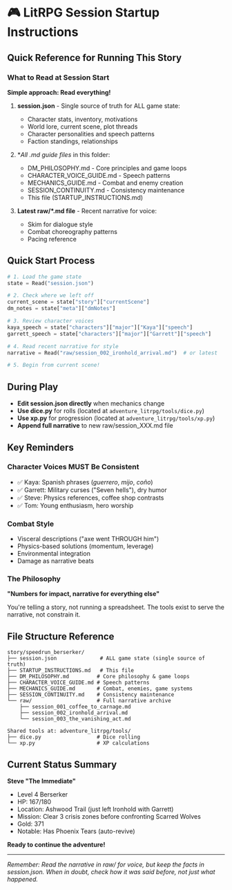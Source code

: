 # 🎮 LitRPG Session Startup Instructions

## Quick Reference for Running This Story

### What to Read at Session Start

**Simple approach: Read everything!**

1. **session.json** - Single source of truth for ALL game state:
   - Character stats, inventory, motivations
   - World lore, current scene, plot threads
   - Character personalities and speech patterns
   - Faction standings, relationships

2. **All *.md guide files** in this folder:
   - DM_PHILOSOPHY.md - Core principles and game loops
   - CHARACTER_VOICE_GUIDE.md - Speech patterns
   - MECHANICS_GUIDE.md - Combat and enemy creation
   - SESSION_CONTINUITY.md - Consistency maintenance
   - This file (STARTUP_INSTRUCTIONS.md)

3. **Latest raw/*.md file** - Recent narrative for voice:
   - Skim for dialogue style
   - Combat choreography patterns
   - Pacing reference

## Quick Start Process

```python
# 1. Load the game state
state = Read("session.json")

# 2. Check where we left off
current_scene = state["story"]["currentScene"]
dm_notes = state["meta"]["dmNotes"]

# 3. Review character voices
kaya_speech = state["characters"]["major"]["Kaya"]["speech"]
garrett_speech = state["characters"]["major"]["Garrett"]["speech"]

# 4. Read recent narrative for style
narrative = Read("raw/session_002_ironhold_arrival.md")  # or latest

# 5. Begin from current scene!
```

## During Play

- **Edit session.json directly** when mechanics change
- **Use dice.py** for rolls (located at `adventure_litrpg/tools/dice.py`)
- **Use xp.py** for progression (located at `adventure_litrpg/tools/xp.py`)
- **Append full narrative** to new raw/session_XXX.md file

## Key Reminders

### Character Voices MUST Be Consistent
- ✅ Kaya: Spanish phrases (*guerrero*, *mijo*, *coño*)
- ✅ Garrett: Military curses ("Seven hells"), dry humor
- ✅ Steve: Physics references, coffee shop contrasts
- ✅ Tom: Young enthusiasm, hero worship

### Combat Style
- Visceral descriptions ("axe went THROUGH him")
- Physics-based solutions (momentum, leverage)
- Environmental integration
- Damage as narrative beats

### The Philosophy
**"Numbers for impact, narrative for everything else"**

You're telling a story, not running a spreadsheet. The tools exist to serve the narrative, not constrain it.

## File Structure Reference

```
story/speedrun_berserker/
├── session.json              # ALL game state (single source of truth)
├── STARTUP_INSTRUCTIONS.md   # This file
├── DM_PHILOSOPHY.md         # Core philosophy & game loops
├── CHARACTER_VOICE_GUIDE.md # Speech patterns
├── MECHANICS_GUIDE.md       # Combat, enemies, game systems
├── SESSION_CONTINUITY.md    # Consistency maintenance
└── raw/                     # Full narrative archive
    ├── session_001_coffee_to_carnage.md
    ├── session_002_ironhold_arrival.md
    └── session_003_the_vanishing_act.md

Shared tools at: adventure_litrpg/tools/
├── dice.py                  # Dice rolling
└── xp.py                    # XP calculations
```

## Current Status Summary

**Steve "The Immediate"**
- Level 4 Berserker
- HP: 167/180
- Location: Ashwood Trail (just left Ironhold with Garrett)
- Mission: Clear 3 crisis zones before confronting Scarred Wolves
- Gold: 371
- Notable: Has Phoenix Tears (auto-revive)

**Ready to continue the adventure!**

---

*Remember: Read the narrative in raw/ for voice, but keep the facts in session.json. When in doubt, check how it was said before, not just what happened.*